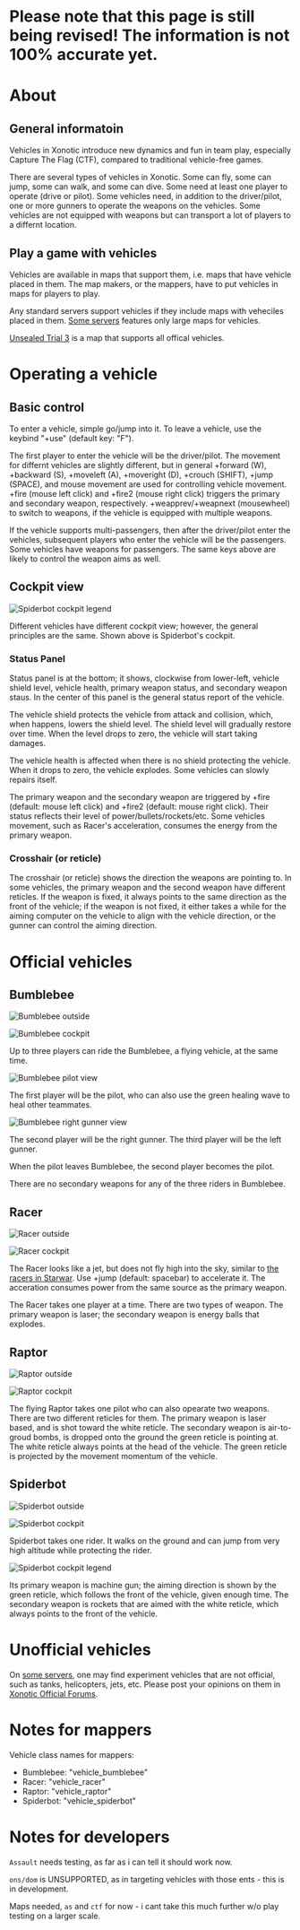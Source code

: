 # Please note that this page is still being revised! The information is not 100% accurate yet.

# About

## General informatoin

Vehicles in Xonotic introduce new dynamics and fun in team play, especially Capture The Flag (CTF), compared to traditional vehicle-free games.

There are several types of vehicles in Xonotic. Some can fly, some can jump, some can walk, and some can dive. Some need at least one player to operate (drive or pilot). Some vehicles need, in addition to the driver/pilot, one or more gunners to operate the weapons on the vehicles. Some vehicles are not equipped with weapons but can transport a lot of players to a differnt location.

## Play a game with vehicles

Vehicles are available in maps that support them, i.e. maps that have vehicle placed in them. The map makers, or the mappers, have to put vehicles in maps for players to play.

Any standard servers support vehicles if they include maps with veheciles placed in them. [Some servers](Special_Servers) features only large maps for vehicles.

[Unsealed Trial 3](http://dl.xonotic.co/unsealedtrial3-full-51eac9fbb6b2b8f3037ff242ef62a6f3698526f6-aff677d276411b4391becf801121abc211c7dcaa.pk3) is a map that supports all offical vehicles.

# Operating a vehicle

## Basic control

To enter a vehicle, simple go/jump into it. To leave a vehicle, use the keybind "+use" (default key: "F").

The first player to enter the vehicle will be the driver/pilot. The movement for differnt vehicles are slightly different, but in general +forward (W), +backward (S), +moveleft (A), +moveright (D), +crouch (SHIFT), +jump (SPACE), and mouse movement are used for controlling vehicle movement. +fire (mouse left click) and +fire2 (mouse right click) triggers the primary and secondary weapon, respectively. +weapprev/+weapnext (mousewheel) to switch to weapons, if the vehicle is equipped with multiple weapons.

If the vehicle supports multi-passengers, then after the driver/pilot enter the vehicles, subsequent players who enter the vehicle will be the passengers. Some vehicles have weapons for passengers. The same keys above are likely to control the weapon aims as well.

## Cockpit view

![Spiderbot cockpit legend](img/Vehicle-cockpit-legend.jpg)

Different vehicles have different cockpit view; however, the general principles are the same. Shown above is Spiderbot's cockpit.

### Status Panel

Status panel is at the bottom; it shows, clockwise from lower-left, vehicle shield level, vehicle health, primary weapon status, and secondary weapon staus. In the center of this panel is the general status report of the vehicle.

The vehicle shield protects the vehicle from attack and collision, which, when happens, lowers the shield level. The shield level will gradually restore over time. When the level drops to zero, the vehicle will start taking damages.

The vehicle health is affected when there is no shield protecting the vehicle. When it drops to zero, the vehicle explodes. Some vehicles can slowly repairs itself.

The primary weapon and the secondary weapon are triggered by +fire (default: mouse left click) and +fire2 (default: mouse right click). Their status reflects their level of power/bullets/rockets/etc. Some vehicles movement, such as Racer's acceleration, consumes the energy from the primary weapon.

### Crosshair (or reticle)

The crosshair (or reticle) shows the direction the weapons are pointing to. In some vehicles, the primary weapon and the second weapon have different reticles. If the weapon is fixed, it always points to the same direction as the front of the vehicle; if the weapon is not fixed, it either takes a while for the aiming computer on the vehicle to align with the vehicle direction, or the gunner can control the aiming direction.

# Official vehicles

## Bumblebee

![Bumblebee outside](img/Vehicle-bumblebee.jpg)

![Bumblebee cockpit](img/Vehicle-bumblebee-cockpit.jpg)

Up to three players can ride the Bumblebee, a flying vehicle, at the same time.

![Bumblebee pilot view](img/Vehicle-bumblebee-pilot-view.jpg)

The first player will be the pilot, who can also use the green healing wave to heal other teammates.

![Bumblebee right gunner view](img/Vehicle-bumblebee-gunner-view.jpg)

The second player will be the right gunner. The third player will be the left gunner.

When the pilot leaves Bumblebee, the second player becomes the pilot.

There are no secondary weapons for any of the three riders in Bumblebee.

## Racer

![Racer outside](img/Vehicle-racer.jpg)

![Racer cockpit](img/Vehicle-racer-cockpit.jpg)

The Racer looks like a jet, but does not fly high into the sky, similar to [the racers in Starwar](https://en.wikipedia.org/wiki/Star_Wars_Episode_I:_Racer). Use +jump (default: spacebar) to accelerate it. The acceration consumes power from the same source as the primary weapon.

The Racer takes one player at a time. There are two types of weapon. The primary weapon is laser; the secondary weapon is energy balls that explodes.

## Raptor

![Raptor outside](img/Vehicle-raptor.jpg)

![Raptor cockpit](img/Vehicle-raptor-cockpit.jpg)

The flying Raptor takes one pilot who can also opearate two weapons. There are two different reticles for them. The primary weapon is laser based, and is shot toward the white reticle. The secondary weapon is air-to-groud bombs, is dropped onto the ground the green reticle is pointing at. The white reticle always points at the head of the vehicle. The green reticle is projected by the movement momentum of the vehicle.

## Spiderbot

![Spiderbot outside](img/Vehicle-spiderbot.jpg)

![Spiderbot cockpit](img/Vehicle-spiderbot-cockpit.jpg)

Spiderbot takes one rider. It walks on the ground and can jump from very high altitude while protecting the rider.

![Spiderbot cockpit legend](img/Vehicle-cockpit-legend.jpg)

Its primary weapon is machine gun; the aiming direction is shown by the green reticle, which follows the front of the vehicle, given enough time. The secondary weapon is rockets that are aimed with the white reticle, which always points to the front of the vehicle.

# Unofficial vehicles

On [some servers](Special_Servers), one may find experiment vehicles that are not official, such as tanks, helicopters, jets, etc. Please post your opinions on them in [Xonotic Official Forums](http://forums.xonotic.org).

# Notes for mappers

Vehicle class names for mappers:

- Bumblebee: "vehicle_bumblebee"
- Racer: "vehicle_racer"
- Raptor: "vehicle_raptor"
- Spiderbot: "vehicle_spiderbot"

# Notes for developers

`Assault` needs testing, as far as i can tell it should work now.

`ons/dom` is UNSUPPORTED, as in targeting vehicles with those ents - this is in development.

Maps needed, `as` and `ctf` for now - i cant take this much further w/o play testing on a larger scale.

